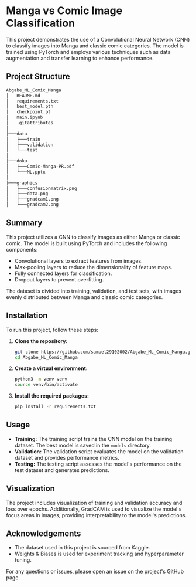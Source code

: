 
# Manga vs Comic Image Classification

This project demonstrates the use of a Convolutional Neural Network (CNN) to classify images into Manga and classic comic categories. The model is trained using PyTorch and employs various techniques such as data augmentation and transfer learning to enhance performance.

## Project Structure

```bash
Abgabe_ML_Comic_Manga
│   README.md
│   requirements.txt
│   best_model.pth
│   checkpoint.pt
│   main.ipynb
│   .gitattributes
│
├───data
│   ├───train
│   ├───validation
│   └───test
│
├───doku
│   ├───Comic-Manga-PR.pdf
│   └───ML.pptx
│
├───graphics
│   ├───confusionmatrix.png
│   ├───data.png
│   ├───gradcam1.png
│   └───gradcam2.png

```

## Summary

This project utilizes a CNN to classify images as either Manga or classic comic. The model is built using PyTorch and includes the following components:
- Convolutional layers to extract features from images.
- Max-pooling layers to reduce the dimensionality of feature maps.
- Fully connected layers for classification.
- Dropout layers to prevent overfitting.

The dataset is divided into training, validation, and test sets, with images evenly distributed between Manga and classic comic categories.

## Installation

To run this project, follow these steps:

1. **Clone the repository:**
    ```bash
    git clone https://github.com/samuel29102002/Abgabe_ML_Comic_Manga.git
    cd Abgabe_ML_Comic_Manga
    ```

2. **Create a virtual environment:**
    ```bash
    python3 -m venv venv
    source venv/bin/activate
    ```

3. **Install the required packages:**
    ```bash
    pip install -r requirements.txt
    ```


## Usage

- **Training:** The training script trains the CNN model on the training dataset. The best model is saved in the `models` directory.
- **Validation:** The validation script evaluates the model on the validation dataset and provides performance metrics.
- **Testing:** The testing script assesses the model's performance on the test dataset and generates predictions.

## Visualization

The project includes visualization of training and validation accuracy and loss over epochs. Additionally, GradCAM is used to visualize the model's focus areas in images, providing interpretability to the model's predictions.

## Acknowledgements

- The dataset used in this project is sourced from Kaggle.
- Weights & Biases is used for experiment tracking and hyperparameter tuning.

For any questions or issues, please open an issue on the project's GitHub page.
